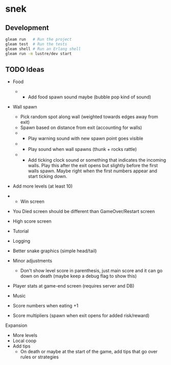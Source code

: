# snek

## Development

```sh
gleam run   # Run the project
gleam test  # Run the tests
gleam shell # Run an Erlang shell
gleam run -m lustre/dev start
```

## TODO Ideas

- Food
  - * Add food spawn sound maybe (bubble pop kind of sound)

- Wall spawn
  - Pick random spot along wall (weighted towards edges away from exit)
  - Spawn based on distance from exit (accounting for walls)
  - * Play warning sound with new spawn point goes visible
  - * Play sound when wall spawns (thunk + rocks rattle)
  - * Add ticking clock sound or something that indicates the incoming walls.
    Play this after the exit opens but slightly before the first walls spawn.
    Maybe right when the first numbers appear and start ticking down.

- Add more levels (at least 10)

- * Win screen
- You Died screen should be different than GameOver/Restart screen
- High score screen
- Tutorial
- Logging
- Better snake graphics (simple head/tail)

- Minor adjustments
  - Don't show level score in parenthesis, just main score and it can go down
    on death (maybe keep a debug flag to show this)

- Player stats at game-end screen (requires server and DB)

- Music
- Score numbers when eating +1
- Score multipliers (spawn when exit opens for added risk/reward)

Expansion
- More levels
- Local coop
- Add tips
  - On death or maybe at the start of the game, add tips that go over rules or
    strategies

